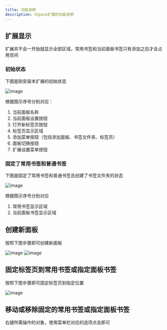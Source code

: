 ```yaml
---
title: 功能说明
description: VSpace扩展的功能说明
---
```


## 扩展显示

扩展并不会一开始就显示全部区域，常用书签和当前面板书签只有添加之后才会占用空间

### 初始状态

下图是刚安装本扩展的初始状态

![image](../../../assets/default.png)

根据图示序号分别对应：

1. 当前面板名称
2. 当前面板设置按钮
3. 打开新标签页按钮
4. 标签页显示区域
5. 添加菜单按钮（包括添加面板、书签文件夹、标签页）
6. 面板切换按钮
7. 扩展设置菜单按钮

### 固定了常用书签和普通书签

下图是固定了常用书签和普通书签且创建了书签文件夹的状态

![image](../../../assets/next.png)

根据图示序号分别对应

1. 常用书签显示区域
2. 当前面板书签显示区域

## 创建新面板

按照下图步骤即可创建新面板

![image](../../../assets/newpanel.png)
![image](../../../assets/newpanel-2.png)

## 固定标签页到常用书签或指定面板书签

按照下图步骤即可固定标签页到指定位置

![image](../../../assets/pin.png)

## 移动或移除固定的常用书签或指定面板书签

右键所需操作的对象，使用菜单栏对应的选项点击即可
